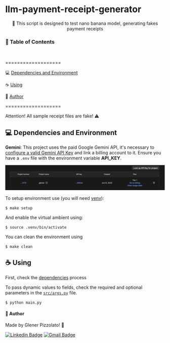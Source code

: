 # **llm-payment-receipt-generator**

<p align="center"> 🚀 This script is designed to test nano banana model, generating fakes payment receipts</p>

<h3>🏁 Table of Contents</h3>

<br>

===================

<!--ts-->

💻 [Dependencies and Environment](#dependenciesandenvironment)

☕ [Using](#using)

👷 [Author](#author)

<!--te-->

===================

Attention! All sample receipt files are fake! ⚠️

<div id="dependenciesandenvironment"></div>

## 💻 **Dependencies and Environment**

**Gemini**: This project uses the paid Google Gemini API, it's necessary to [configure a valid Gemini API Key](https://aistudio.google.com/apikey) and link a billing account to it. Ensure you have a `.env` file with the environment variable **API_KEY**.

![gemini key with linked billing account](./docs/gemini_key.png)

To setup environment use (you will need [venv](https://docs.python.org/pt-br/3.13/library/venv.html)):

```
$ make setup
```

And enable the virtual ambient using:

```
$ source .venv/bin/activate
```

You can clean the environment using

```
$ make clean
```

<div id="using"></div>

## ☕ **Using**

First, check the [dependencies](#dependenciesandenvironment) process

To pass dynamic values ​​to fields, check the required and optional parameters in the [`src/args.py`](src/args.py) file.

```
$ python main.py
```

<div id="author"></div>

#### **👷 Author**

Made by Glener Pizzolato! 🙋

[![Linkedin Badge](https://img.shields.io/badge/-Glener-blue?style=flat-square&logo=Linkedin&logoColor=white&link=https://www.linkedin.com/in/glener-pizzolato/)](https://www.linkedin.com/in/glener-pizzolato-6319821b0/)
[![Gmail Badge](https://img.shields.io/badge/-glenerpizzolato@gmail.com-c14438?style=flat-square&logo=Gmail&logoColor=white&link=mailto:glenerpizzolato@gmail.com)](mailto:glenerpizzolato@gmail.com)
